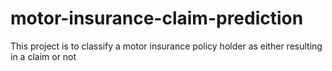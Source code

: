 # motor-insurance-claim-prediction
This project is to classify a motor insurance policy holder as either resulting in a claim or not
